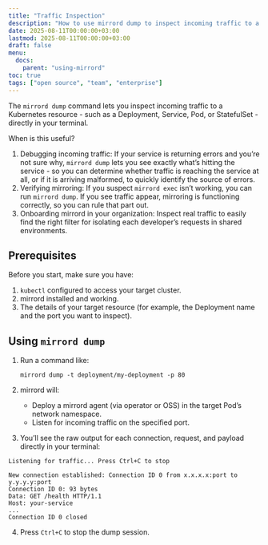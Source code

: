 ```yaml
---
title: "Traffic Inspection"
description: "How to use mirrord dump to inspect incoming traffic to a Kubernetes resource"
date: 2025-08-11T00:00:00+03:00
lastmod: 2025-08-11T00:00:00+03:00
draft: false
menu:
  docs:
    parent: "using-mirrord"
toc: true
tags: ["open source", "team", "enterprise"]
---
```


The `mirrord dump` command lets you inspect incoming traffic to a Kubernetes resource - such as a Deployment, Service, Pod, or StatefulSet - directly in your terminal.

When is this useful?
1. Debugging incoming traffic: 
If your service is returning errors and you’re not sure why, `mirrord dump` lets you see exactly what’s hitting the service - so you can determine whether traffic is reaching the service at all, or if it is arriving malformed, to quickly identify the source of errors.
2. Verifying mirroring: 
If you suspect `mirrord exec` isn’t working, you can run `mirrord dump`. If you see traffic appear, mirroring is functioning correctly, so you can rule that part out.
3. Onboarding mirrord in your organization:
Inspect real traffic to easily find the right filter for isolating each developer’s requests in shared environments.



## Prerequisites

Before you start, make sure you have:
1. `kubectl` configured to access your target cluster.
2. mirrord installed and working.
3. The details of your target resource (for example, the Deployment name and the port you want to inspect).

## Using `mirrord dump`

1. Run a command like:
   ```
   mirrord dump -t deployment/my-deployment -p 80
    ```
2. mirrord will:
    - Deploy a mirrord agent (via operator or OSS) in the target Pod’s network namespace.
    - Listen for incoming traffic on the specified port.

3. You’ll see the raw output for each connection, request, and payload directly in your terminal:
```
Listening for traffic... Press Ctrl+C to stop

New connection established: Connection ID 0 from x.x.x.x:port to y.y.y.y:port
Connection ID 0: 93 bytes
Data: GET /health HTTP/1.1
Host: your-service
...
Connection ID 0 closed
```
4. Press `Ctrl+C` to stop the dump session.



